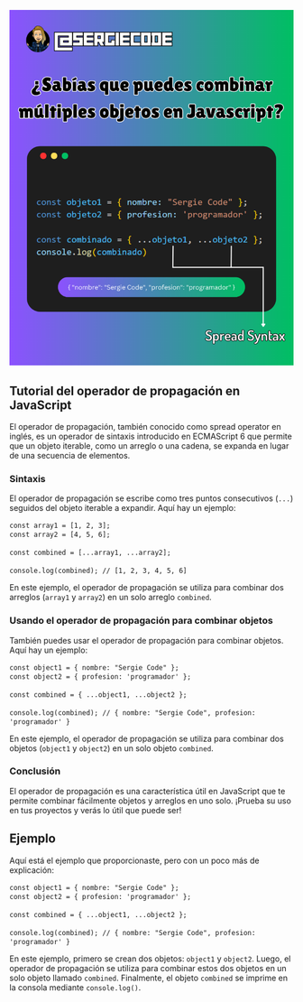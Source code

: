 ![enter image description here](https://raw.githubusercontent.com/sergiecode/spread-operator-objects-tutorial/master/spread-operator-objects-tutorial.png)

## Tutorial del operador de propagación en JavaScript

El operador de propagación, también conocido como spread operator en inglés, es un operador de sintaxis introducido en ECMAScript 6 que permite que un objeto iterable, como un arreglo o una cadena, se expanda en lugar de una secuencia de elementos.

### Sintaxis

El operador de propagación se escribe como tres puntos consecutivos (`...`) seguidos del objeto iterable a expandir. Aquí hay un ejemplo:

    const array1 = [1, 2, 3];
    const array2 = [4, 5, 6];
    
    const combined = [...array1, ...array2];
    
    console.log(combined); // [1, 2, 3, 4, 5, 6]

En este ejemplo, el operador de propagación se utiliza para combinar dos arreglos (`array1` y `array2`) en un solo arreglo `combined`.

### Usando el operador de propagación para combinar objetos

También puedes usar el operador de propagación para combinar objetos. Aquí hay un ejemplo:

    const object1 = { nombre: "Sergie Code" };
    const object2 = { profesion: 'programador' };
    
    const combined = { ...object1, ...object2 };
    
    console.log(combined); // { nombre: "Sergie Code", profesion: 'programador' }

En este ejemplo, el operador de propagación se utiliza para combinar dos objetos (`object1` y `object2`) en un solo objeto `combined`.

### Conclusión

El operador de propagación es una característica útil en JavaScript que te permite combinar fácilmente objetos y arreglos en uno solo. ¡Prueba su uso en tus proyectos y verás lo útil que puede ser!

## Ejemplo

Aquí está el ejemplo que proporcionaste, pero con un poco más de explicación:

    const object1 = { nombre: "Sergie Code" };
    const object2 = { profesion: 'programador' };
    
    const combined = { ...object1, ...object2 };
    
    console.log(combined); // { nombre: "Sergie Code", profesion: 'programador' }

En este ejemplo, primero se crean dos objetos: `object1` y `object2`. Luego, el operador de propagación se utiliza para combinar estos dos objetos en un solo objeto llamado `combined`. Finalmente, el objeto `combined` se imprime en la consola mediante `console.log()`.
